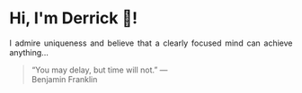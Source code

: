 # Hi, I'm Derrick 👋!
<p align="justify">I admire uniqueness and believe that a clearly focused mind can achieve anything...</p> 
<!-- #quote-start -->
<blockquote>&ldquo;You may delay, but time will not.&rdquo; &mdash; <footer>Benjamin Franklin</footer></blockquote>
<!-- #quote-end -->
